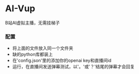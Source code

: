 # AI-Vup
B站AI虚拟主播，无需挂梯子

### 配置
+ 将上面的文件放入同一个文件夹
+ 缺的python库都装上
+ 在'config.json'里的添加你的openai key和直播间id
+ 运行，在直播间发送弹幕测试，以'。'或'？'结尾的弹幕才会回复
